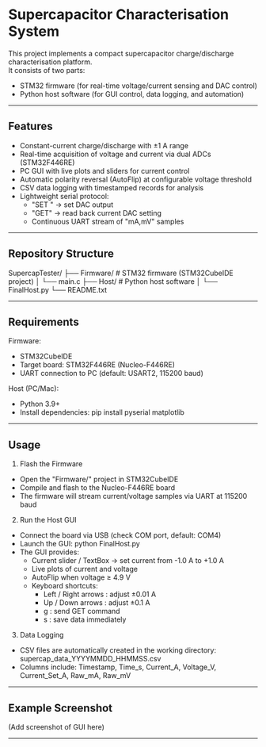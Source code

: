 Supercapacitor Characterisation System
======================================

This project implements a compact supercapacitor charge/discharge characterisation platform.  
It consists of two parts:
- STM32 firmware (for real-time voltage/current sensing and DAC control)
- Python host software (for GUI control, data logging, and automation)

--------------------------------------
Features
--------------------------------------
- Constant-current charge/discharge with ±1 A range
- Real-time acquisition of voltage and current via dual ADCs (STM32F446RE)
- PC GUI with live plots and sliders for current control
- Automatic polarity reversal (AutoFlip) at configurable voltage threshold
- CSV data logging with timestamped records for analysis
- Lightweight serial protocol:
  - "SET <voltage>" → set DAC output
  - "GET" → read back current DAC setting
  - Continuous UART stream of "mA,mV" samples

--------------------------------------
Repository Structure
--------------------------------------
SupercapTester/
├── Firmware/          # STM32 firmware (STM32CubeIDE project)
│   └── main.c
├── Host/              # Python host software
│   └── FinalHost.py
└── README.txt

--------------------------------------
Requirements
--------------------------------------

Firmware:
- STM32CubeIDE
- Target board: STM32F446RE (Nucleo-F446RE)
- UART connection to PC (default: USART2, 115200 baud)

Host (PC/Mac):
- Python 3.9+
- Install dependencies:
  pip install pyserial matplotlib

--------------------------------------
Usage
--------------------------------------

1. Flash the Firmware
- Open the "Firmware/" project in STM32CubeIDE
- Compile and flash to the Nucleo-F446RE board
- The firmware will stream current/voltage samples via UART at 115200 baud

2. Run the Host GUI
- Connect the board via USB (check COM port, default: COM4)
- Launch the GUI:
  python FinalHost.py
- The GUI provides:
  - Current slider / TextBox → set current from -1.0 A to +1.0 A
  - Live plots of current and voltage
  - AutoFlip when voltage ≥ 4.9 V
  - Keyboard shortcuts:
    - Left / Right arrows : adjust ±0.01 A
    - Up / Down arrows : adjust ±0.1 A
    - g : send GET command
    - s : save data immediately

3. Data Logging
- CSV files are automatically created in the working directory:
  supercap_data_YYYYMMDD_HHMMSS.csv
- Columns include:
  Timestamp, Time_s, Current_A, Voltage_V, Current_Set_A, Raw_mA, Raw_mV

--------------------------------------
Example Screenshot
--------------------------------------
(Add screenshot of GUI here)

--------------------------------------
